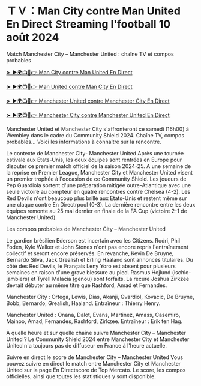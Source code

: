 #  ＴＶ：Man City contre Man United En Direct 𝚂treaming l'football 10 août 2024

Match Manchester City – Manchester United : chaîne TV et compos probables

[➤ ►🌍📺📱👉 Man City contre Man United En Direct](https://cutt.ly/Xecc2d59)

[➤ ►🌍📺📱👉 Man United contre Man City En Direct](https://cutt.ly/Xecc2d59)

[➤ ►🌍📺📱👉 Manchester United contre Manchester City En Direct](https://cutt.ly/Xecc2d59)

[➤ ►🌍📺📱👉 Manchester City contre Manchester United En Direct](https://cutt.ly/Xecc2d59)

Manchester United et Manchester City s'affronteront ce samedi (16h00) à Wembley dans le cadre du Community Shield 2024. Chaîne TV, compos probables… Voici les informations à connaître sur la rencontre.

Le contexte de Manchester City- Manchester United Après une tournée estivale aux Etats-Unis, les deux équipes sont rentrées en Europe pour disputer ce premier match officiel de la saison 2024-25. A une semaine de la reprise en Premier League, Manchester City et Manchester United visent un premier trophée à l'occasion de ce Community Shield. Les joueurs de Pep Guardiola sortent d'une préparation mitigée outre-Atlantique avec une seule victoire au compteur en quatre rencontres contre Chelsea (4-2). Les Red Devils n'ont beaucoup plus brillé aux États-Unis et restent même sur une claque contre En Directrpool (0-3). La dernière rencontre entre les deux équipes remonte au 25 mai dernier en finale de la FA Cup (victoire 2-1 de Manchester United).

Les compos probables de Manchester City – Manchester United

Le gardien brésilien Ederson est incertain avec les Citizens. Rodri, Phil Foden, Kyle Walker et John Stones n'ont pas encore repris l'entraînement collectif et seront encore préservés. En revanche, Kevin De Bruyne, Bernardo Silva, Jack Grealish et Erling Haaland sont annoncés titulaires. Du côté des Red Devils, le Français Leny Yoro est absent pour plusieurs semaines en raison d'une grave blessure au pied. Rasmus Hojlund (ischio-jambiers) et Tyrell Malacia (genou) sont forfaits. La recure Joshua Zirkzee devrait débuter au même titre que Rashford, Amad et Fernandes.

Manchester City : Ortega, Lewis, Dias, Akanji, Gvardiol, Kovacic, De Bruyne, Bobb, Bernardo, Grealish, Haaland. Entraîneur : Thierry Henry.

Manchester United : Onana, Dalot, Evans, Martinez, Amass, Casemiro, Mainoo, Amad, Fernandes, Rashford, Zirkzee. Entraîneur : Erik ten Hag.

À quelle heure et sur quelle chaîne suivre Manchester City – Manchester United ? Le Community Shield 2024 entre Manchester City et Manchester United n'a toujours pas de diffuseur en France à l'heure actuelle.

Suivre en direct le score de Manchester City – Manchester United Vous pouvez suivre en direct le match entre Manchester City et Manchester United sur la page En Directscore de Top Mercato. Le score, les compos officielles, ainsi que toutes les statistiques y sont disponible.
